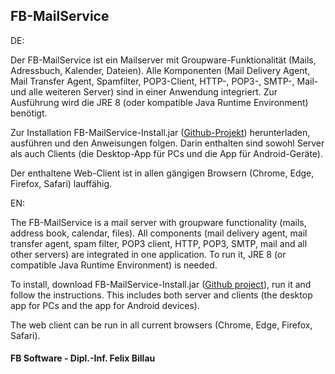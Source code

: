 ## FB-MailService

DE:

Der FB-MailService ist ein Mailserver mit Groupware-Funktionalität (Mails, Adressbuch, Kalender, Dateien). Alle Komponenten (Mail Delivery Agent, Mail Transfer Agent, Spamfilter, POP3-Client, HTTP-, POP3-, SMTP-, Mail- und alle weiteren Server) sind in einer Anwendung integriert. Zur Ausführung wird die JRE 8 (oder kompatible Java Runtime Environment) benötigt.

Zur Installation FB-MailService-Install.jar ([Github-Projekt](https://github.com/fbsoftware-stuttgart/FB-MailService)) herunterladen, ausführen und den Anweisungen folgen. Darin enthalten sind sowohl Server als auch Clients (die Desktop-App für PCs und die App für Android-Geräte).

Der enthaltene Web-Client ist in allen gängigen Browsern (Chrome, Edge, Firefox, Safari) lauffähig.

EN:

The FB-MailService is a mail server with groupware functionality (mails, address book, calendar, files). All components (mail delivery agent, mail transfer agent, spam filter, POP3 client, HTTP, POP3, SMTP, mail and all other servers) are integrated in one application. To run it, JRE 8 (or compatible Java Runtime Environment) is needed.

To install, download FB-MailService-Install.jar ([Github project](https://github.com/fbsoftware-stuttgart/FB-MailService)), run it and follow the instructions. This includes both server and clients (the desktop app for PCs and the app for Android devices).

The web client can be run in all current browsers (Chrome, Edge, Firefox, Safari).




#### FB Software - Dipl.-Inf. Felix Billau
